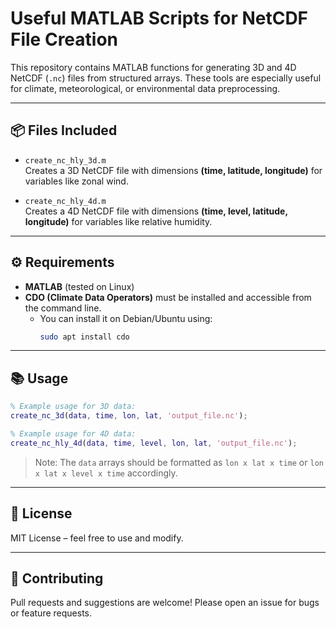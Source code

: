 # Useful MATLAB Scripts for NetCDF File Creation

This repository contains MATLAB functions for generating 3D and 4D NetCDF (`.nc`) files from structured arrays. These tools are especially useful for climate, meteorological, or environmental data preprocessing.

---

## 📦 Files Included

- `create_nc_hly_3d.m`  
  Creates a 3D NetCDF file with dimensions **(time, latitude, longitude)** for variables like zonal wind.

- `create_nc_hly_4d.m`  
  Creates a 4D NetCDF file with dimensions **(time, level, latitude, longitude)** for variables like relative humidity.

---

## ⚙️ Requirements

- **MATLAB** (tested on Linux)
- **CDO (Climate Data Operators)** must be installed and accessible from the command line.
  - You can install it on Debian/Ubuntu using:
    ```bash
    sudo apt install cdo
    ```

---

## 📚 Usage

```matlab
% Example usage for 3D data:
create_nc_3d(data, time, lon, lat, 'output_file.nc');

% Example usage for 4D data:
create_nc_hly_4d(data, time, level, lon, lat, 'output_file.nc');
```

> Note: The `data` arrays should be formatted as `lon x lat x time` or `lon x lat x level x time` accordingly.

---

## 🧾 License

MIT License – feel free to use and modify.

---

## 🤝 Contributing

Pull requests and suggestions are welcome! Please open an issue for bugs or feature requests.
